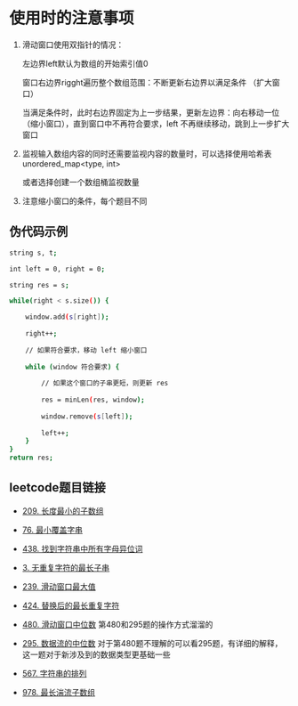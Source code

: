 # 使用时的注意事项

1. 滑动窗口使用双指针的情况：

	左边界left默认为数组的开始索引值0

	窗口右边界rigght遍历整个数组范围：不断更新右边界以满足条件 （扩大窗口）

	当满足条件时，此时右边界固定为上一步结果，更新左边界：向右移动一位 （缩小窗口），直到窗口中不再符合要求，left 不再继续移动，跳到上一步扩大窗口
	

2. 监视输入数组内容的同时还需要监视内容的数量时，可以选择使用哈希表unordered_map<type, int>

	或者选择创建一个数组桶监视数量
	
	
3. 注意缩小窗口的条件，每个题目不同


	

## 伪代码示例
```bash
string s, t;

int left = 0, right = 0;

string res = s;

while(right < s.size()) {

	window.add(s[right]);
	
	right++;
	
	// 如果符合要求，移动 left 缩小窗口
	
	while (window 符合要求) {
	
		// 如果这个窗口的子串更短，则更新 res
		
		res = minLen(res, window);
		
		window.remove(s[left]);
		
		left++;
	}
}
return res;
```


## leetcode题目链接

-  [209. 长度最小的子数组](https://leetcode-cn.com/problems/minimum-size-subarray-sum/description/)

-  [76. 最小覆盖字串](https://leetcode-cn.com/problems/minimum-window-substring/)

-  [438. 找到字符串中所有字母异位词](https://leetcode-cn.com/problems/find-all-anagrams-in-a-string/description/)

-  [3. 无重复字符的最长子串](https://leetcode-cn.com/problems/longest-substring-without-repeating-characters/)

-  [239. 滑动窗口最大值](https://leetcode-cn.com/problems/sliding-window-maximum/)

-  [424. 替换后的最长重复字符](https://leetcode-cn.com/problems/longest-repeating-character-replacement/)

-  [480. 滑动窗口中位数](https://leetcode-cn.com/problems/sliding-window-median/) 第480和295题的操作方式溜溜的

-  [295. 数据流的中位数](https://leetcode-cn.com/problems/find-median-from-data-stream/) 对于第480题不理解的可以看295题，有详细的解释，这一题对于新涉及到的数据类型更基础一些

-  [567. 字符串的排列](https://leetcode-cn.com/problems/permutation-in-string/)

-  [978. 最长湍流子数组](https://leetcode-cn.com/problems/longest-turbulent-subarray/)




